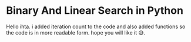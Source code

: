 # Binary And Linear Search in Python

Hello ihta.
i added iteration count to the code and also added functions so the code is in more readable form.
hope you will like it 😅.
